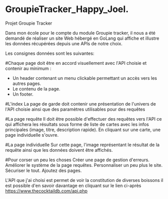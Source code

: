 # GroupieTracker_Happy_Joel.
Projet Groupie Tracker

Dans mon école pour le compte du module Groupie tracker, il nous a été demandé de réaliser un site Web hébergé en
GoLang qui affiche et illustre les données récupérées depuis une APIs de notre choix.

Les consignes données sont les suivantes:

#Chaque page doit être en accord visuellement avec
l'API choisie et contenir au minimum :
- Un header contenant un menu clickable
permettant un accès vers les autres pages.
- Le contenu de la page.
- Un footer.

#L'index
La page de garde doit contenir une présentation de
l'univers de l'API choisie ainsi que des paramètres
utilisables pour des requêtes

#La page requête
Il doit être possible d'effectuer des requêtes vers l'API
ce qui affichera les résultats sous forme de liste de
cartes avec les infos principales (image, titre,
description rapide). En cliquant sur une carte, une
page individuelle s'ouvre.

#La page individuelle
Sur cette page, l'image représentant le résultat de la
requête ainsi que les données doivent être affichés.

#Pour corser un peu les choses
Créer une page de gestion d'erreurs.
Améliorer le système de la page requêtes.
Personnaliser un peu plus le site.
Sécuriser le tout.
Ajoutez des pages.






L'API que j'ai choisi est permet de voir la constitution de diverses boissons il est possible d'en savoir davantage en cliquant sur le lien ci-après https://www.thecocktaildb.com/api.php